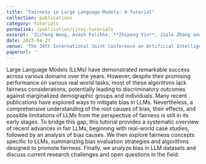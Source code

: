 ```yaml
---
title: "Fairness in Large Language Models: A Tutorial"
collection: publications
category: tutorials
permalink: /publication/ijcai-turorials
excerpt: 'Zichong Wang, Avash Palikhe, **Zhipeng Yin**, Jiale Zhang and Wenbin Zhang'
date: 2025-04-27
venue: 'The 34th International Joint Conference on Artificial Intelligence (IJCAI)'
paperurl: ''
---
```


Large Language Models (LLMs) have demonstrated remarkable success across various domains over the years. However, despite their promising performance on various real world tasks, most of these algorithms lack fairness considerations, potentially leading to discriminatory outcomes against marginalized demographic groups and individuals. Many recent publications have explored ways to mitigate bias in LLMs. Nevertheless, a comprehensive understanding of the root causes of bias, their effects, and possible limitations of LLMs from the perspective of fairness is still in its early stages. To bridge this gap, this tutorial provides a systematic overview of recent advances in fair LLMs, beginning with real-world case studies, followed by an analysis of bias causes. We then explore fairness concepts specific to LLMs, summarizing bias evaluation strategies and algorithms designed to promote fairness. Finally, we analyze bias in LLM datasets and discuss current research challenges and open questions in the field.